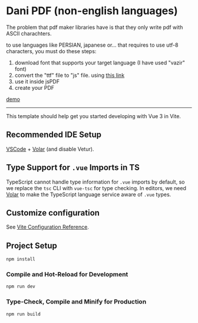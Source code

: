 # Dani PDF (non-english languages)

The problem that pdf maker libraries have is that they only write pdf with ASCII charachters.

to use languages like PERSIAN, japanese or... that requires to use utf-8 characters, you must do these steps:
1) download font that supports your target language (I have used "vazir" font)
2) convert the "ttf" file to "js" file. using [this link](https://rawgit.com/MrRio/jsPDF/master/fontconverter/fontconverter.html)
3) use it inside jsPDF
4) create your PDF

[demo](https://dani-pdf-persian.vercel.app/)

---------



This template should help get you started developing with Vue 3 in Vite.

## Recommended IDE Setup

[VSCode](https://code.visualstudio.com/) + [Volar](https://marketplace.visualstudio.com/items?itemName=Vue.volar) (and disable Vetur).

## Type Support for `.vue` Imports in TS

TypeScript cannot handle type information for `.vue` imports by default, so we replace the `tsc` CLI with `vue-tsc` for type checking. In editors, we need [Volar](https://marketplace.visualstudio.com/items?itemName=Vue.volar) to make the TypeScript language service aware of `.vue` types.

## Customize configuration

See [Vite Configuration Reference](https://vitejs.dev/config/).

## Project Setup

```sh
npm install
```

### Compile and Hot-Reload for Development

```sh
npm run dev
```

### Type-Check, Compile and Minify for Production

```sh
npm run build
```
